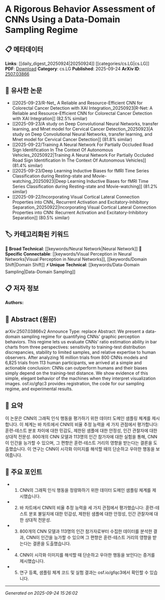 <!-- KEYWORD_LINKING_METADATA:
{
  "processed_timestamp": "2025-09-24T15:26:02.683067",
  "vocabulary_version": "1.0",
  "selected_keywords": [
    "Neural Network",
    "Data-Domain Sampling",
    "Visual Perception in Neural Networks",
    "Domain Shift"
  ],
  "rejected_keywords": [],
  "similarity_scores": {
    "Neural Network": 0.85,
    "Data-Domain Sampling": 0.7,
    "Visual Perception in Neural Networks": 0.77,
    "Domain Shift": 0.8
  },
  "extraction_method": "AI_prompt_based",
  "budget_applied": true,
  "candidates_json": {
    "candidates": [
      {
        "surface": "CNNs",
        "canonical": "Neural Network",
        "aliases": [
          "Convolutional Neural Networks",
          "CNN"
        ],
        "category": "broad_technical",
        "rationale": "CNNs are a fundamental type of neural network used extensively in computer vision tasks.",
        "novelty_score": 0.45,
        "connectivity_score": 0.9,
        "specificity_score": 0.65,
        "link_intent_score": 0.85
      },
      {
        "surface": "data-domain sampling regime",
        "canonical": "Data-Domain Sampling",
        "aliases": [
          "sampling regime"
        ],
        "category": "unique_technical",
        "rationale": "This is a specific technique introduced in the paper for assessing CNN behavior.",
        "novelty_score": 0.75,
        "connectivity_score": 0.6,
        "specificity_score": 0.8,
        "link_intent_score": 0.7
      },
      {
        "surface": "graphic perception behaviors",
        "canonical": "Visual Perception in Neural Networks",
        "aliases": [
          "graphic perception",
          "visual perception"
        ],
        "category": "specific_connectable",
        "rationale": "Understanding how neural networks perceive graphics is crucial for linking to computer vision research.",
        "novelty_score": 0.55,
        "connectivity_score": 0.78,
        "specificity_score": 0.72,
        "link_intent_score": 0.77
      },
      {
        "surface": "training-test distribution discrepancies",
        "canonical": "Domain Shift",
        "aliases": [
          "distribution discrepancies",
          "training-test shift"
        ],
        "category": "specific_connectable",
        "rationale": "Domain shift is a key concept in understanding model generalization and robustness.",
        "novelty_score": 0.6,
        "connectivity_score": 0.82,
        "specificity_score": 0.75,
        "link_intent_score": 0.8
      }
    ],
    "ban_list_suggestions": [
      "trials",
      "participants",
      "registration",
      "code"
    ]
  },
  "decisions": [
    {
      "candidate_surface": "CNNs",
      "resolved_canonical": "Neural Network",
      "decision": "linked",
      "scores": {
        "novelty": 0.45,
        "connectivity": 0.9,
        "specificity": 0.65,
        "link_intent": 0.85
      }
    },
    {
      "candidate_surface": "data-domain sampling regime",
      "resolved_canonical": "Data-Domain Sampling",
      "decision": "linked",
      "scores": {
        "novelty": 0.75,
        "connectivity": 0.6,
        "specificity": 0.8,
        "link_intent": 0.7
      }
    },
    {
      "candidate_surface": "graphic perception behaviors",
      "resolved_canonical": "Visual Perception in Neural Networks",
      "decision": "linked",
      "scores": {
        "novelty": 0.55,
        "connectivity": 0.78,
        "specificity": 0.72,
        "link_intent": 0.77
      }
    },
    {
      "candidate_surface": "training-test distribution discrepancies",
      "resolved_canonical": "Domain Shift",
      "decision": "linked",
      "scores": {
        "novelty": 0.6,
        "connectivity": 0.82,
        "specificity": 0.75,
        "link_intent": 0.8
      }
    }
  ]
}
-->

# A Rigorous Behavior Assessment of CNNs Using a Data-Domain Sampling Regime

## 📋 메타데이터

**Links**: [[daily_digest_20250924|20250924]] [[categories/cs.LG|cs.LG]]
**PDF**: [Download](https://arxiv.org/pdf/2507.03866.pdf)
**Category**: cs.LG
**Published**: 2025-09-24
**ArXiv ID**: [2507.03866](https://arxiv.org/abs/2507.03866)

## 🔗 유사한 논문
- [[2025-09-23/R-Net_ A Reliable and Resource-Efficient CNN for Colorectal Cancer Detection with XAI Integration_20250923|R-Net: A Reliable and Resource-Efficient CNN for Colorectal Cancer Detection with XAI Integration]] (82.5% similar)
- [[2025-09-23/A study on Deep Convolutional Neural Networks, transfer learning, and Mnet model for Cervical Cancer Detection_20250923|A study on Deep Convolutional Neural Networks, transfer learning, and Mnet model for Cervical Cancer Detection]] (81.8% similar)
- [[2025-09-22/Training A Neural Network For Partially Occluded Road Sign Identification In The Context Of Autonomous Vehicles_20250922|Training A Neural Network For Partially Occluded Road Sign Identification In The Context Of Autonomous Vehicles]] (81.4% similar)
- [[2025-09-23/Deep Learning Inductive Biases for fMRI Time Series Classification during Resting-state and Movie-watching_20250923|Deep Learning Inductive Biases for fMRI Time Series Classification during Resting-state and Movie-watching]] (81.2% similar)
- [[2025-09-22/Incorporating Visual Cortical Lateral Connection Properties into CNN_ Recurrent Activation and Excitatory-Inhibitory Separation_20250922|Incorporating Visual Cortical Lateral Connection Properties into CNN: Recurrent Activation and Excitatory-Inhibitory Separation]] (80.5% similar)

## 🏷️ 카테고리화된 키워드
**🧠 Broad Technical**: [[keywords/Neural Network|Neural Network]]
**🔗 Specific Connectable**: [[keywords/Visual Perception in Neural Networks|Visual Perception in Neural Networks]], [[keywords/Domain Shift|Domain Shift]]
**⚡ Unique Technical**: [[keywords/Data-Domain Sampling|Data-Domain Sampling]]

## 📋 저자 정보

**Authors:** 

## 📄 Abstract (원문)

arXiv:2507.03866v2 Announce Type: replace 
Abstract: We present a data-domain sampling regime for quantifying CNNs' graphic perception behaviors. This regime lets us evaluate CNNs' ratio estimation ability in bar charts from three perspectives: sensitivity to training-test distribution discrepancies, stability to limited samples, and relative expertise to human observers. After analyzing 16 million trials from 800 CNNs models and 6,825 trials from 113 human participants, we arrived at a simple and actionable conclusion: CNNs can outperform humans and their biases simply depend on the training-test distance. We show evidence of this simple, elegant behavior of the machines when they interpret visualization images. osf.io/gfqc3 provides registration, the code for our sampling regime, and experimental results.

## 📝 요약

이 논문은 CNN의 그래픽 인식 행동을 평가하기 위한 데이터 도메인 샘플링 체계를 제시합니다. 이 체계는 바 차트에서 CNN의 비율 추정 능력을 세 가지 관점에서 평가합니다: 훈련-테스트 분포 차이에 대한 민감도, 제한된 샘플에 대한 안정성, 인간 관찰자에 대한 상대적 전문성. 800개의 CNN 모델과 113명의 인간 참가자에 대한 실험을 통해, CNN이 인간을 능가할 수 있으며, 그 편향은 훈련-테스트 거리의 영향을 받는다는 결론을 도출했습니다. 이 연구는 CNN이 시각화 이미지를 해석할 때의 단순하고 우아한 행동을 보여줍니다.

## 🎯 주요 포인트

- 1. CNN의 그래픽 인식 행동을 정량화하기 위한 데이터 도메인 샘플링 체계를 제시했습니다.
- 2. 바 차트에서 CNN의 비율 추정 능력을 세 가지 관점에서 평가했습니다: 훈련-테스트 분포 불일치에 대한 민감성, 제한된 샘플에 대한 안정성, 인간 관찰자에 대한 상대적 전문성.
- 3. 800개의 CNN 모델과 113명의 인간 참가자로부터 수집한 데이터를 분석한 결과, CNN이 인간을 능가할 수 있으며 그 편향은 훈련-테스트 거리의 영향을 받는다는 결론을 도출했습니다.
- 4. CNN이 시각화 이미지를 해석할 때 단순하고 우아한 행동을 보인다는 증거를 제시했습니다.
- 5. 연구 등록, 샘플링 체계 코드 및 실험 결과는 osf.io/gfqc3에서 확인할 수 있습니다.


---

*Generated on 2025-09-24 15:26:02*